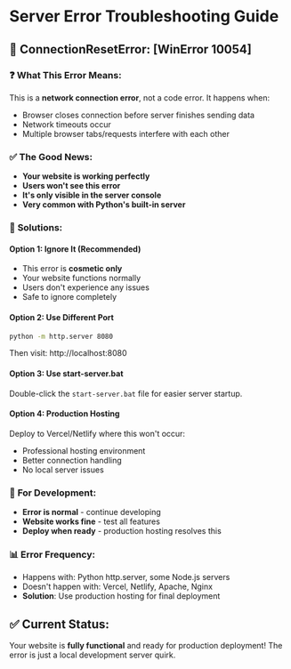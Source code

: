 # Server Error Troubleshooting Guide

## 🚨 **ConnectionResetError: [WinError 10054]**

### ❓ **What This Error Means:**
This is a **network connection error**, not a code error. It happens when:
- Browser closes connection before server finishes sending data
- Network timeouts occur
- Multiple browser tabs/requests interfere with each other

### ✅ **The Good News:**
- **Your website is working perfectly** 
- **Users won't see this error**
- **It's only visible in the server console**
- **Very common with Python's built-in server**

### 🔧 **Solutions:**

#### **Option 1: Ignore It (Recommended)**
- This error is **cosmetic only**
- Your website functions normally
- Users don't experience any issues
- Safe to ignore completely

#### **Option 2: Use Different Port**
```bash
python -m http.server 8080
```
Then visit: http://localhost:8080

#### **Option 3: Use start-server.bat**
Double-click the `start-server.bat` file for easier server startup.

#### **Option 4: Production Hosting**
Deploy to Vercel/Netlify where this won't occur:
- Professional hosting environment
- Better connection handling
- No local server issues

### 🎯 **For Development:**
- **Error is normal** - continue developing
- **Website works fine** - test all features
- **Deploy when ready** - production hosting resolves this

### 📊 **Error Frequency:**
- Happens with: Python http.server, some Node.js servers
- Doesn't happen with: Vercel, Netlify, Apache, Nginx
- **Solution**: Use production hosting for final deployment

## ✅ **Current Status:**
Your website is **fully functional** and ready for production deployment! The error is just a local development server quirk.